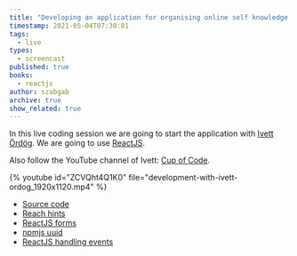 ```yaml
---
title: "Developing an application for organising online self knowledge workshops - Part 1"
timestamp: 2021-05-04T07:30:01
tags:
  - live
types:
  - screencast
published: true
books:
  - reactjs
author: szabgab
archive: true
show_related: true
---
```



In this live coding session we are going to start the application with [Ivett Ördög](https://www.linkedin.com/in/ivett-%C3%B6rd%C3%B6g-03aa9035/).
We are going to use [ReactJS](https://reactjs.org/).

Also follow the YouTube channel of Ivett: [Cup of Code](https://www.youtube.com/channel/UCm27Xuroww1AxPdR3Zz_5jA).


{% youtube id="ZCVQht4Q1K0" file="development-with-ivett-ordog_1920x1120.mp4" %}

* [Source code](https://github.com/devill/selfknowledge)
* [Reach hints](https://devhints.io/react)
* [ReactJS forms](https://reactjs.org/docs/forms.html)
* [npmjs uuid](https://www.npmjs.com/package/uuid)
* [ReactJS handling events](https://reactjs.org/docs/handling-events.html)

